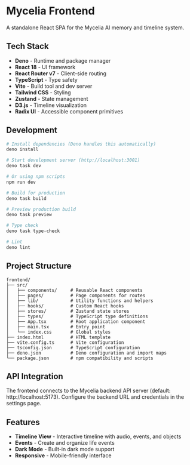 # Mycelia Frontend

A standalone React SPA for the Mycelia AI memory and timeline system.

## Tech Stack

- **Deno** - Runtime and package manager
- **React 18** - UI framework
- **React Router v7** - Client-side routing
- **TypeScript** - Type safety
- **Vite** - Build tool and dev server
- **Tailwind CSS** - Styling
- **Zustand** - State management
- **D3.js** - Timeline visualization
- **Radix UI** - Accessible component primitives

## Development

```bash
# Install dependencies (Deno handles this automatically)
deno install

# Start development server (http://localhost:3001)
deno task dev

# Or using npm scripts
npm run dev

# Build for production
deno task build

# Preview production build
deno task preview

# Type check
deno task type-check

# Lint
deno lint
```

## Project Structure

```
frontend/
├── src/
│   ├── components/     # Reusable React components
│   ├── pages/          # Page components for routes
│   ├── lib/            # Utility functions and helpers
│   ├── hooks/          # Custom React hooks
│   ├── stores/         # Zustand state stores
│   ├── types/          # TypeScript type definitions
│   ├── App.tsx         # Root application component
│   ├── main.tsx        # Entry point
│   └── index.css       # Global styles
├── index.html          # HTML template
├── vite.config.ts      # Vite configuration
├── tsconfig.json       # TypeScript configuration
├── deno.json           # Deno configuration and import maps
└── package.json        # npm compatibility and scripts
```

## API Integration

The frontend connects to the Mycelia backend API server (default: http://localhost:5173). Configure the backend URL and credentials in the settings page.

## Features

- **Timeline View** - Interactive timeline with audio, events, and objects
- **Events** - Create and organize life events
- **Dark Mode** - Built-in dark mode support
- **Responsive** - Mobile-friendly interface
